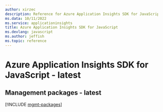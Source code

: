 ```yaml
---
author: xirzec
description: Reference for Azure Application Insights SDK for JavaScript
ms.data: 10/11/2022
ms.service: applicationinsights
title: Azure Application Insights SDK for JavaScript
ms.devlang: javascript
ms.author: jeffish
ms.topic: reference
---
```

# Azure Application Insights SDK for JavaScript - latest

## Management packages - latest
[!INCLUDE [mgmt-packages](application-insights-mgmt-index.md)]